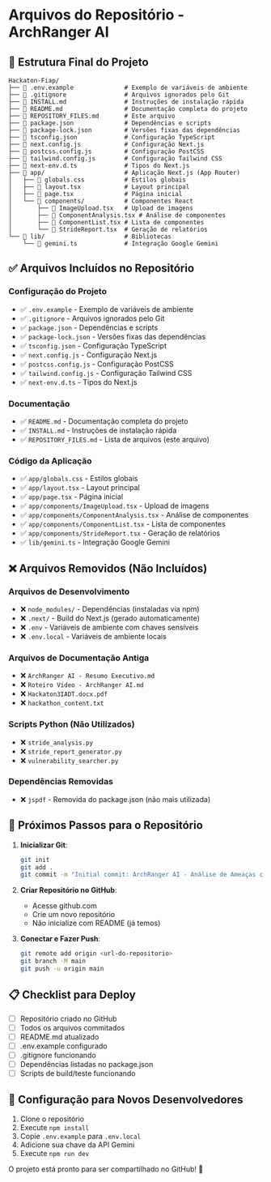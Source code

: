 # Arquivos do Repositório - ArchRanger AI

## 📁 Estrutura Final do Projeto

```
Hackaton-Fiap/
├── 📄 .env.example              # Exemplo de variáveis de ambiente
├── 📄 .gitignore                # Arquivos ignorados pelo Git
├── 📄 INSTALL.md                # Instruções de instalação rápida
├── 📄 README.md                 # Documentação completa do projeto
├── 📄 REPOSITORY_FILES.md       # Este arquivo
├── 📄 package.json              # Dependências e scripts
├── 📄 package-lock.json         # Versões fixas das dependências
├── 📄 tsconfig.json             # Configuração TypeScript
├── 📄 next.config.js            # Configuração Next.js
├── 📄 postcss.config.js         # Configuração PostCSS
├── 📄 tailwind.config.js        # Configuração Tailwind CSS
├── 📄 next-env.d.ts             # Tipos do Next.js
├── 📁 app/                      # Aplicação Next.js (App Router)
│   ├── 📄 globals.css           # Estilos globais
│   ├── 📄 layout.tsx            # Layout principal
│   ├── 📄 page.tsx              # Página inicial
│   └── 📁 components/           # Componentes React
│       ├── 📄 ImageUpload.tsx   # Upload de imagens
│       ├── 📄 ComponentAnalysis.tsx # Análise de componentes
│       ├── 📄 ComponentList.tsx # Lista de componentes
│       └── 📄 StrideReport.tsx  # Geração de relatórios
└── 📁 lib/                      # Bibliotecas
    └── 📄 gemini.ts             # Integração Google Gemini
```

## ✅ Arquivos Incluídos no Repositório

### **Configuração do Projeto**
- ✅ `.env.example` - Exemplo de variáveis de ambiente
- ✅ `.gitignore` - Arquivos ignorados pelo Git
- ✅ `package.json` - Dependências e scripts
- ✅ `package-lock.json` - Versões fixas das dependências
- ✅ `tsconfig.json` - Configuração TypeScript
- ✅ `next.config.js` - Configuração Next.js
- ✅ `postcss.config.js` - Configuração PostCSS
- ✅ `tailwind.config.js` - Configuração Tailwind CSS
- ✅ `next-env.d.ts` - Tipos do Next.js

### **Documentação**
- ✅ `README.md` - Documentação completa do projeto
- ✅ `INSTALL.md` - Instruções de instalação rápida
- ✅ `REPOSITORY_FILES.md` - Lista de arquivos (este arquivo)

### **Código da Aplicação**
- ✅ `app/globals.css` - Estilos globais
- ✅ `app/layout.tsx` - Layout principal
- ✅ `app/page.tsx` - Página inicial
- ✅ `app/components/ImageUpload.tsx` - Upload de imagens
- ✅ `app/components/ComponentAnalysis.tsx` - Análise de componentes
- ✅ `app/components/ComponentList.tsx` - Lista de componentes
- ✅ `app/components/StrideReport.tsx` - Geração de relatórios
- ✅ `lib/gemini.ts` - Integração Google Gemini

## ❌ Arquivos Removidos (Não Incluídos)

### **Arquivos de Desenvolvimento**
- ❌ `node_modules/` - Dependências (instaladas via npm)
- ❌ `.next/` - Build do Next.js (gerado automaticamente)
- ❌ `.env` - Variáveis de ambiente com chaves sensíveis
- ❌ `.env.local` - Variáveis de ambiente locais

### **Arquivos de Documentação Antiga**
- ❌ `ArchRanger AI - Resumo Executivo.md`
- ❌ `Roteiro Vídeo - ArchRanger AI.md`
- ❌ `Hackaton3IADT.docx.pdf`
- ❌ `hackathon_content.txt`

### **Scripts Python (Não Utilizados)**
- ❌ `stride_analysis.py`
- ❌ `stride_report_generator.py`
- ❌ `vulnerability_searcher.py`

### **Dependências Removidas**
- ❌ `jspdf` - Removida do package.json (não mais utilizada)

## 🚀 Próximos Passos para o Repositório

1. **Inicializar Git**:
   ```bash
   git init
   git add .
   git commit -m "Initial commit: ArchRanger AI - Análise de Ameaças com Google Gemini"
   ```

2. **Criar Repositório no GitHub**:
   - Acesse github.com
   - Crie um novo repositório
   - Não inicialize com README (já temos)

3. **Conectar e Fazer Push**:
   ```bash
   git remote add origin <url-do-repositorio>
   git branch -M main
   git push -u origin main
   ```

## 📋 Checklist para Deploy

- [ ] Repositório criado no GitHub
- [ ] Todos os arquivos commitados
- [ ] README.md atualizado
- [ ] .env.example configurado
- [ ] .gitignore funcionando
- [ ] Dependências listadas no package.json
- [ ] Scripts de build/teste funcionando

## 🔧 Configuração para Novos Desenvolvedores

1. Clone o repositório
2. Execute `npm install`
3. Copie `.env.example` para `.env.local`
4. Adicione sua chave da API Gemini
5. Execute `npm run dev`

O projeto está pronto para ser compartilhado no GitHub! 🎉 
